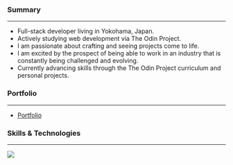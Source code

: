 ### Summary

---

- Full-stack developer living in Yokohama, Japan.
- Actively studying web development via The Odin Project.
- I am passionate about crafting and seeing projects come to life.
- I am excited by the prospect of being able to work in an industry that is constantly being challenged and evolving.
- Currently advancing skills through the The Odin Project curriculum and personal projects.

### Portfolio

---

- [Portfolio](https://dwylau.github.io/portfolio/)

### Skills & Technologies

---

<p>
  <a href="https://skillicons.dev">
    <img src="https://skillicons.dev/icons?i=html,css,tailwind,js,ts,react,nodejs, express, mongodb, linux, mint, ubuntu, npm, postman, vite, webpack,jest, vitest, bash,git,github,netlify,vscode&perline=8" />
  </a>
</p>


